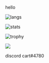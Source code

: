 hello

![langs](https://github-readme-stats.vercel.app/api/top-langs/?username=cart69420&layout=compact&theme=radical)

![stats](https://github-readme-stats.vercel.app/api?username=cart69420&show_icons=true&theme=radical)

![trophy](https://github-profile-trophy.vercel.app/?username=cart69420&theme=radical)

![](https://komarev.com/ghpvc/?username=cart69420&color=blueviolet&label=fans)

discord cart#4780
